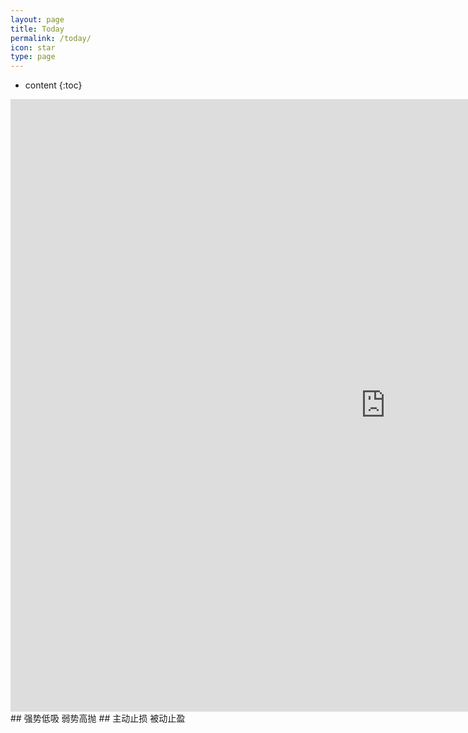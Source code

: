 ```yaml
---
layout: page
title: Today
permalink: /today/
icon: star
type: page
---
```

* content
{:toc}
<iframe frameborder="0" width="1200" height="980" scrolling="no" src="http://paper.7h365.com/Members/MemberIndex"></iframe>
## 强势低吸 弱势高抛
## 主动止损 被动止盈
